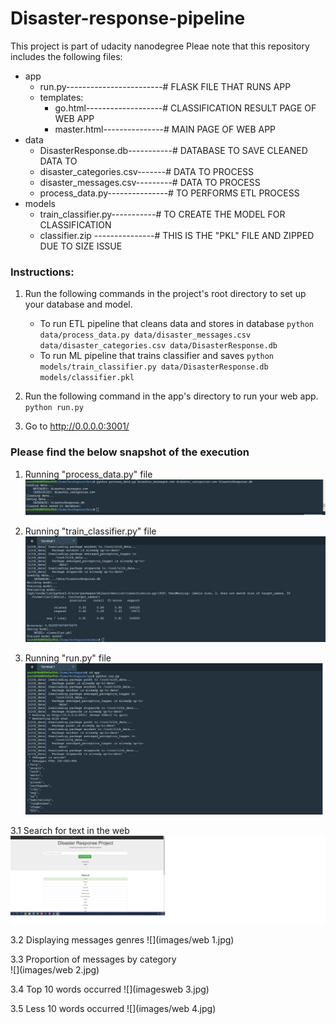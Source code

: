 # Disaster-response-pipeline
This project is part of udacity nanodegree
Pleae note that this repository includes the following files:

- app
  - run.py------------------------# FLASK FILE THAT RUNS APP
  -  templates:
     -  go.html-------------------# CLASSIFICATION RESULT PAGE OF WEB APP
     -  master.html---------------# MAIN PAGE OF WEB APP
- data
  - DisasterResponse.db-----------# DATABASE TO SAVE CLEANED DATA TO
  - disaster_categories.csv-------# DATA TO PROCESS
  - disaster_messages.csv---------# DATA TO PROCESS
  - process_data.py---------------# TO PERFORMS ETL PROCESS
- models
  - train_classifier.py-----------# TO CREATE THE MODEL FOR CLASSIFICATION
  - classifier.zip ---------------# THIS IS THE "PKL" FILE AND ZIPPED DUE TO SIZE ISSUE   


### Instructions:
1. Run the following commands in the project's root directory to set up your database and model.

    - To run ETL pipeline that cleans data and stores in database
        `python data/process_data.py data/disaster_messages.csv data/disaster_categories.csv data/DisasterResponse.db`
    - To run ML pipeline that trains classifier and saves
        `python models/train_classifier.py data/DisasterResponse.db models/classifier.pkl`

2. Run the following command in the app's directory to run your web app.
    `python run.py`

3. Go to http://0.0.0.0:3001/





### Please find the below snapshot of the execution

1. Running "process_data.py" file 
![](images/process_data.jpg)

2. Running "train_classifier.py" file 
![](images/train_classifier.jpg)

3. Running "run.py" file 
![](images/run-1.jpg)

3.1 Search for text in the web  
![](images/web.jpg)

3.2 Displaying messages genres 
![](images/web 1.jpg)

3.3 Proportion of messages by category  
![](images/web 2.jpg)

3.4 Top 10 words occurred 
![](imagesweb 3.jpg)

3.5 Less 10 words occurred 
![](images/web 4.jpg)


